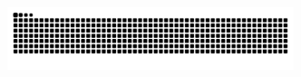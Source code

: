 ![Snake animation](https://github.com/KrushnaAsDevloper/KrushnaAsDevloper/blob/output/github-contribution-grid-snake.svg)

